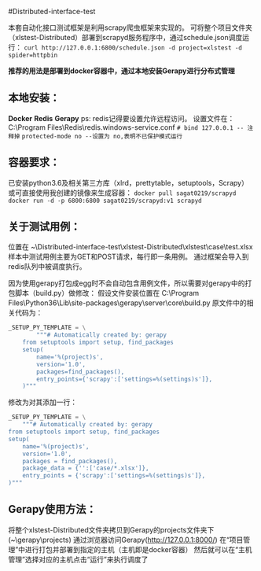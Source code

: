 #Distributed-interface-test

本套自动化接口测试框架是利用scrapy爬虫框架来实现的。
可将整个项目文件夹（xlstest-Distributed）部署到scrapyd服务程序中，通过schedule.json调度运行：
`curl http://127.0.0.1:6800/schedule.json -d project=xlstest -d spider=httpbin`

**推荐的用法是部署到docker容器中，通过本地安装Gerapy进行分布式管理**

## 本地安装：
**Docker**
**Redis**
**Gerapy**
ps: redis记得要设置允许远程访问。
设置文件在：C:\Program Files\Redis\redis.windows-service.conf
`# bind 127.0.0.1 -- 注释掉`
`protected-mode no --设置为 no,表明不已保护模式运行`

## 容器要求：
已安装python3.6及相关第三方库（xlrd，prettytable，setuptools，Scrapy）
或可直接使用我创建的镜像来生成容器：
`docker pull sagat0219/scrapyd`
`docker run -d -p 6800:6800 sagat0219/scrapyd:v1 scrapyd`

## 关于测试用例：
位置在 ~\Distributed-interface-test\xlstest-Distributed\xlstest\case\test.xlsx
样本中测试用例主要为GET和POST请求，每行即一条用例。
通过框架会导入到redis队列中被调度执行。

因为使用gerapy打包成egg时不会自动包含用例文件，所以需要对gerapy中的打包脚本（build.py）做修改：
假设文件安装位置在 C:\Program Files\Python36\Lib\site-packages\gerapy\server\core\build.py
原文件中的相关代码为：
```python
_SETUP_PY_TEMPLATE = \
        """# Automatically created by: gerapy
    from setuptools import setup, find_packages
    setup(
        name='%(project)s',
        version='1.0',
        packages=find_packages(),
        entry_points={'scrapy':['settings=%(settings)s']},
    )"""
```
修改为对其添加一行：
```python
_SETUP_PY_TEMPLATE = \
    """# Automatically created by: gerapy
from setuptools import setup, find_packages
setup(
    name='%(project)s',
    version='1.0',
    packages = find_packages(),
    package_data = {'':['case/*.xlsx']},
    entry_points = {'scrapy':['settings=%(settings)s']},
)"""
```
## Gerapy使用方法：
将整个xlstest-Distributed文件夹拷贝到Gerapy的projects文件夹下(~\gerapy\projects)
通过浏览器访问Gerapy(http://127.0.0.1:8000/)
在“项目管理”中进行打包并部署到指定的主机（主机即是docker容器）
然后就可以在“主机管理”选择对应的主机点击“运行”来执行调度了